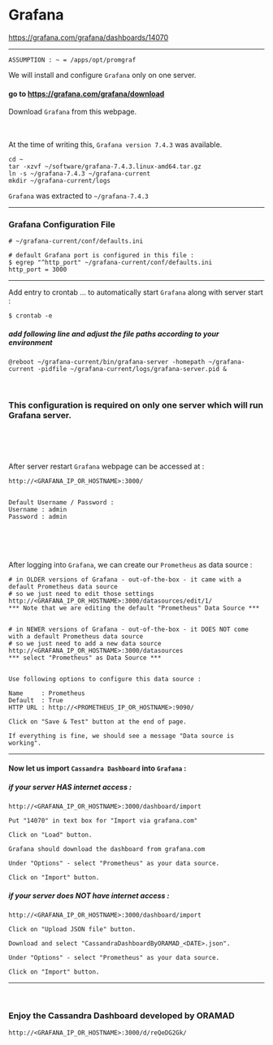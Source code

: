 # Grafana

https://grafana.com/grafana/dashboards/14070

---

` ASSUMPTION : ~ = /apps/opt/promgraf `

We will install and configure ` Grafana ` only on one server.

#### go to https://grafana.com/grafana/download

Download ` Grafana ` from this webpage. <br><br><br>

At the time of writing this, ` Grafana version 7.4.3 ` was available. <br>

```
cd ~
tar -xzvf ~/software/grafana-7.4.3.linux-amd64.tar.gz
ln -s ~/grafana-7.4.3 ~/grafana-current
mkdir ~/grafana-current/logs
```

` Grafana ` was extracted to ` ~/grafana-7.4.3 `

---

### Grafana Configuration File

```
# ~/grafana-current/conf/defaults.ini

# default Grafana port is configured in this file :
$ egrep "^http_port" ~/grafana-current/conf/defaults.ini
http_port = 3000
```

---

Add entry to crontab ... to automatically start ` Grafana ` along with server start :

```
$ crontab -e
```

##### add following line and adjust the file paths according to your environment

```
@reboot	~/grafana-current/bin/grafana-server -homepath ~/grafana-current -pidfile ~/grafana-current/logs/grafana-server.pid &
```

<br>

### This configuration is required on only one server which will run Grafana server.

<br><br><br>

After server restart ` Grafana ` webpage can be accessed at :

```
http://<GRAFANA_IP_OR_HOSTNAME>:3000/


Default Username / Password :
Username : admin
Password : admin
```

<br><br><br>

After logging into ` Grafana `, we can create our ` Prometheus ` as data source :

```
# in OLDER versions of Grafana - out-of-the-box - it came with a default Prometheus data source
# so we just need to edit those settings
http://<GRAFANA_IP_OR_HOSTNAME>:3000/datasources/edit/1/
*** Note that we are editing the default "Prometheus" Data Source ***


# in NEWER versions of Grafana - out-of-the-box - it DOES NOT come with a default Prometheus data source
# so we just need to add a new data source
http://<GRAFANA_IP_OR_HOSTNAME>:3000/datasources
*** select "Prometheus" as Data Source ***


Use following options to configure this data source :

Name     : Prometheus
Default  : True
HTTP URL : http://<PROMETHEUS_IP_OR_HOSTNAME>:9090/

Click on "Save & Test" button at the end of page.

If everything is fine, we should see a message "Data source is working".
```

---

#### Now let us import ` Cassandra Dashboard ` into ` Grafana ` :

##### if your server HAS internet access :

```
http://<GRAFANA_IP_OR_HOSTNAME>:3000/dashboard/import

Put "14070" in text box for "Import via grafana.com"

Click on "Load" button.

Grafana should download the dashboard from grafana.com

Under "Options" - select "Prometheus" as your data source.

Click on "Import" button.
```

##### if your server does NOT have internet access :

```
http://<GRAFANA_IP_OR_HOSTNAME>:3000/dashboard/import

Click on "Upload JSON file" button.

Download and select "CassandraDashboardByORAMAD_<DATE>.json".

Under "Options" - select "Prometheus" as your data source.

Click on "Import" button.
```

---

<br>

### Enjoy the Cassandra Dashboard developed by ORAMAD

```
http://<GRAFANA_IP_OR_HOSTNAME>:3000/d/reQeDG2Gk/
```

<br><br><br>

